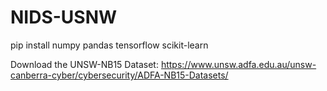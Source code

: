 # NIDS-USNW

pip install numpy pandas tensorflow scikit-learn


Download the UNSW-NB15 Dataset:
https://www.unsw.adfa.edu.au/unsw-canberra-cyber/cybersecurity/ADFA-NB15-Datasets/
